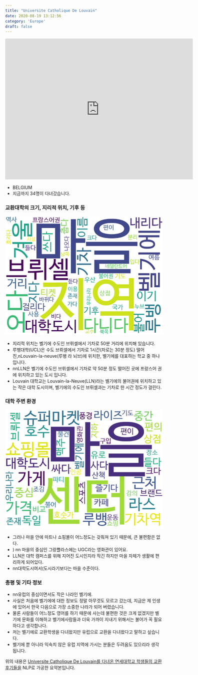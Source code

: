 ```yaml
---
title: "Universite Catholique De Louvain"
date: 2020-08-19 13:12:56
category: 'Europe'
draft: false
---
```


<iframe
width="600"
height="450"
frameborder="0" style="border:0"
src="https://www.google.com/maps/embed/v1/place?key=AIzaSyC9e1AME-pVmWC4hBpFdu5S4dKzyepa3HQ&q=Universite+Catholique+De+Louvain&center=50.6696875,4.615590900000001&zoom=14" allowfullscreen>
</iframe>

* BELGIUM
* 지금까지 34명이 다녀갔습니다. 

### 교환대학의 크기, 지리적 위치, 기후 등

![gen_info-WordCloud](../univ_wordclouds_okt/gen_info/BE000001_gen_info_okt.png)

* 지리적 위치는 벨기에 수도인 브뤼셀에서 기차로 50분 거리에 위치해 있습니다.
* 루뱅대학(UCL)은 수도 브뤼셀에서 기차로 1시간(차로는 30분 정도) 떨어진,nLouvain-la-neuve(루뱅 라 뇌브)에 위치한, 벨기에를 대표하는 학교 중 하나입니다.
* nnLLN은 벨기에 수도인 브뤼셀에서 기차로 약 50분 정도 떨어진 곳에 프랑스어 권에 위치하고 있는 도시 입니다.
* Louvain 대학교는 Louvain-la-Neuve(LLN)라는 벨기에의 불어권에 위치하고 있는 작은 대학 도시이며, 벨기에의 수도인 브뤼셀과는 기차로 한 시간 정도가 걸린다.


### 대학 주변 환경

![env_info-WordCloud](../univ_wordclouds_okt/env_info/BE000001_env_info_okt.png)

* 그러나 마을 안에 마트나 쇼핑몰이 어느정도는 갖춰져 있기 때문에, 큰 불편함은 없다.
* ) nn 마을의 중심인 그랑쁠라스에는 UGC라는 영화관이 있어요.
* LLN은 대학 캠퍼스를 위해 지어진 도시인지라 작긴 하지만 마을 자체가 생활에 편리하게 되어있다.
* nn대학도시여서(도시라기보다는 마을 수준이다.


### 총평 및 기타 정보 
* nn유럽의 중심이면서도 작은 나라인 벨기에.
* 사실은 처음에 벨기에에 대한 정보도 정말 아무것도 모르고 갔는데, 지금은 제 인생에 있어서 한국 다음으로 가장 소중한 나라가 되어 버렸습니다.
* 물론 사람들이 어느정도 영어를 하기 때문에 사는데 불편한 것은 크게 없겠지만 벨기에 문화를 이해하고 벨기에사람들과 더욱 가까이 지내기 위해서는 불어가 꼭 필요하다고 생각합나다.
* 저는 벨기에로 교환학생을 다녀왔지만 유럽으로 교환을 다녀왔다고 말하고 싶습니다.
* 벨기에 뿐 아니라 익숙치 않은 유럽 지역에 가시는 분들은 두려움도 있으리라 생각됩니다.


위의 내용은 [Universite Catholique De Louvain를 다녀온 연세대학교 학생들의 교환 후기들을](http://oia.yonsei.ac.kr/partner/expReport.asp?ucode=BE000001&bgbn=A) NLP로 가공한 요약본입니다. 
